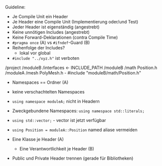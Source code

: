 
Guideline:

* Je Compile Unit ein Header
* Je Header eine Compile Unit (Implementierung oder/und Test)
* Jeder Header ist eigenständig (angestrebt)
* Keine unnötigen Includes (angestrebt)
* Keine Forward-Deklarationen (contra Compile Time)
* `#pragma once` (A) vs `#ifndef`-Guard (B)
* Reihenfolge der Includes?
    * lokal vor global
* `#include "../xyz.h"` ist verboten

/project
    /moduleB
        /interfaces <- INCLUDE_PATH
            /moduleB
                /math
                    Position.h
    /moduleA
        /mesh
            PolyMesh.h - #include "moduleB/math/Position.h"

* Namespaces == Ordner (A)
* keine verschachtelten Namespaces
* `using namespace moduleA;` nicht in Headern
* Zweckgebundene Namespaces: `using namespace std::literals;` 
* `using std::vector;` - vector ist jetzt verfügbar
* `using Position = moduleA::Position` named aliase vermeiden

* Eine Klasse je Header (A)
    * Eine Verantwortlichkeit je Header (B)

* Public und Private Header trennen (gerade für Bibliotheken)
